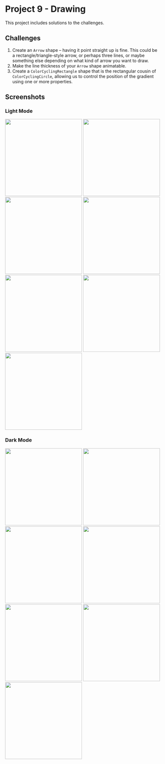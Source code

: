 # Project 9 - Drawing

This project includes solutions to the challenges.

## Challenges

1. Create an `Arrow` shape – having it point straight up is fine. This could be a rectangle/triangle-style arrow, or perhaps three lines, or maybe something else depending on what kind of arrow you want to draw.
2. Make the line thickness of your `Arrow` shape animatable.
3. Create a `ColorCyclingRectangle` shape that is the rectangular cousin of `ColorCyclingCircle`, allowing us to control the position of the gradient using one or more properties.

## Screenshots

### Light Mode

<div>
  <img src="Screenshots/Light/Light_01.png" width="250">
  <img src="Screenshots/Light/Light_02.png" width="250">
  <img src="Screenshots/Light/Light_03.png" width="250">
  <img src="Screenshots/Light/Light_04.png" width="250">
  <img src="Screenshots/Light/Light_05.png" width="250">
  <img src="Screenshots/Light/Light_06.png" width="250">
  <img src="Screenshots/Light/Light_07.png" width="250">
</div>

### Dark Mode

<div>
  <img src="Screenshots/Dark/Dark_01.png" width="250">
  <img src="Screenshots/Dark/Dark_02.png" width="250">
  <img src="Screenshots/Dark/Dark_03.png" width="250">
  <img src="Screenshots/Dark/Dark_04.png" width="250">
  <img src="Screenshots/Dark/Dark_05.png" width="250">
  <img src="Screenshots/Dark/Dark_06.png" width="250">
  <img src="Screenshots/Dark/Dark_07.png" width="250">
</div>
